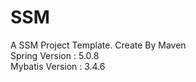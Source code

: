 # SSM
A SSM Project Template. Create By Maven<br>
Spring Version : 5.0.8<br>
Mybatis Version : 3.4.6<br>
